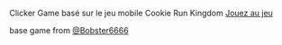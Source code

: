 Clicker Game basé sur le jeu mobile Cookie Run Kingdom
<a href="https://celico7.github.io/">Jouez au jeu</a>

base game from <a href="https://github.com/Bobsters6666/Clicker-tutorial/tree/main">@Bobster6666</a>

